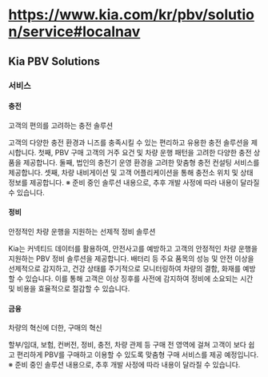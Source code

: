# https://www.kia.com/kr/pbv/solution/service#localnav

## Kia PBV Solutions

### 서비스

#### 충전

고객의 편의를 고려하는 충전 솔루션

고객의 다양한 충전 환경과 니즈를 충족시킬 수 있는 편리하고 유용한 충전 솔루션을 제시합니다.
첫째, PBV 구매 고객의 거주 요건 및 차량 운행 패턴을 고려한 다양한 충전 상품을 제공합니다.
둘째, 법인의 충전기 운영 환경을 고려한 맞춤형 충전 컨설팅 서비스를 제공합니다.
셋째, 차량 내비게이션 및 고객 어플리케이션을 통해 충전소 위치 및 상태 정보를 제공합니다.
※ 준비 중인 솔루션 내용으로, 추후 개발 사정에 따라 내용이 달라질 수 있습니다.

#### 정비

안정적인 차량 운행을 지원하는 선제적 정비 솔루션

Kia는 커넥티드 데이터를 활용하여, 안전사고를 예방하고 고객의 안정적인 차량 운행을 지원하는 PBV 정비 솔루션을 제공합니다.
배터리 등 주요 품목의 성능 및 안전 이상을 선제적으로 감지하고, 건강 상태를 주기적으로 모니터링하여 차량의 결함, 화재를 예방할 수 있습니다.
이를 통해 고객은 이상 징후를 사전에 감지하여 정비에 소요되는 시간 및 비용을 효율적으로 절감할 수 있습니다.

#### 금융

차량의 혁신에 더한, 구매의 혁신

할부/임대, 보험, 컨버전, 정비, 충전, 차량 관제 등 구매 전 영역에 걸쳐 고객이 보다 쉽고 편리하게 PBV를 구매하고 이용할 수 있도록 맞춤형 구매 서비스를 제공 예정입니다.
※ 준비 중인 솔루션 내용으로, 추후 개발 사정에 따라 내용이 달라질 수 있습니다.
